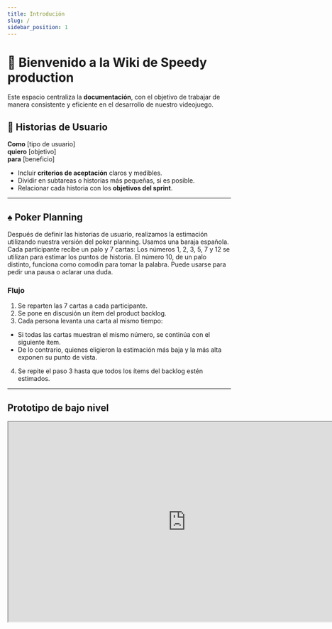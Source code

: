 ```yaml
---
title: Introdución
slug: /
sidebar_position: 1
---
```


# 👋 Bienvenido a la Wiki de Speedy production

Este espacio centraliza la **documentación**, con el objetivo de trabajar de manera consistente y eficiente en el desarrollo de nuestro videojuego.  

## 📝 Historias de Usuario

  **Como** [tipo de usuario]  
  **quiero** [objetivo]  
  **para** [beneficio]

- Incluir **criterios de aceptación** claros y medibles.  
- Dividir en subtareas o historias más pequeñas, si es posible.  
- Relacionar cada historia con los **objetivos del sprint**.

---

## ♠️ Poker Planning

Después de definir las historias de usuario, realizamos la estimación utilizando nuestra versión del poker planning.
Usamos una baraja española. Cada participante recibe un palo y 7 cartas:
Los números 1, 2, 3, 5, 7 y 12 se utilizan para estimar los puntos de historia.
El número 10, de un palo distinto, funciona como comodín para tomar la palabra. Puede usarse para pedir una pausa o aclarar una duda.

### Flujo

1. Se reparten las 7 cartas a cada participante.
2. Se pone en discusión un ítem del product backlog.
3. Cada persona levanta una carta al mismo tiempo:
  - Si todas las cartas muestran el mismo número, se continúa con el siguiente ítem.
  - De lo contrario, quienes eligieron la estimación más baja y la más alta exponen su punto de vista.
4. Se repite el paso 3 hasta que todos los ítems del backlog estén estimados.

---

## Prototipo de bajo nivel

<iframe
  style={{ border: "1px solid rgba(0, 0, 0, 0.1)" }}
  width="800"
  height="450"
  src="https://www.figma.com/embed?embed_host=share&url=https://www.figma.com/design/f5PanUd8Z5TmEHBvGGVSn3/Speedy-productions?node-id=0-1&m=dev&t=aYFMm0Eq7u3c8sGq-1"
  allowFullScreen
/>


